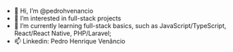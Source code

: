 - 👋 Hi, I’m @pedrohvenancio
- 👀 I’m interested in full-stack projects
- 🌱 I’m currently learning full-stack basics, such as JavaScript/TypeScript, React/React Native, PHP/Laravel;
- 📫 Linkedin: Pedro Henrique Venâncio
